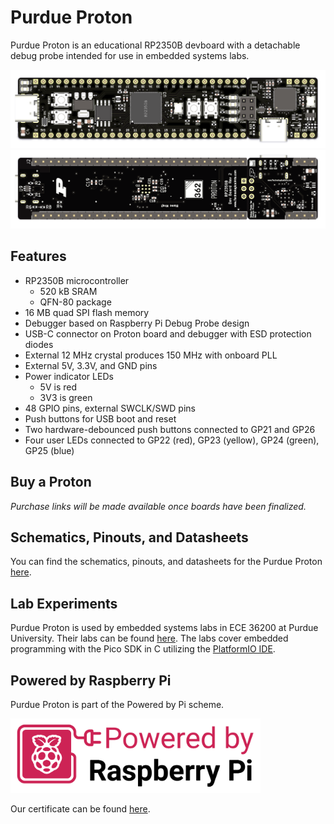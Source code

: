 # Purdue Proton

<!-- !!! warning
    **This page is a work in progress.** -->

Purdue Proton is an educational RP2350B devboard with a detachable debug probe intended for use in embedded systems labs. 

![front board](assets/front.png)
![back board](assets/back.png)

## Features

- RP2350B microcontroller
    - 520 kB SRAM
    - QFN-80 package
- 16 MB quad SPI flash memory
- Debugger based on Raspberry Pi Debug Probe design
- USB-C connector on Proton board and debugger with ESD protection diodes
- External 12 MHz crystal produces 150 MHz with onboard PLL
- External 5V, 3.3V, and GND pins
- Power indicator LEDs
    - 5V is red
    - 3V3 is green
- 48 GPIO pins, external SWCLK/SWD pins
- Push buttons for USB boot and reset
- Two hardware-debounced push buttons connected to GP21 and GP26
- Four user LEDs connected to GP22 (red), GP23 (yellow), GP24 (green), GP25 (blue)

## Buy a Proton

*Purchase links will be made available once boards have been finalized.*

## Schematics, Pinouts, and Datasheets

You can find the schematics, pinouts, and datasheets for the Purdue Proton [here](datasheets.md).

## Lab Experiments

Purdue Proton is used by embedded systems labs in ECE 36200 at Purdue University.  Their labs can be found [here](https://github.com/ece362-purdue/proton-labs).  The labs cover embedded programming with the Pico SDK in C utilizing the [PlatformIO IDE](https://platformio.org/platformio-ide).

## Powered by Raspberry Pi

Purdue Proton is part of the Powered by Pi scheme.  

<img id="pi-logo" src="assets/powered_by_pi.png" alt="Powered by Raspberry Pi" style="width: 400px; height: auto;"/>

Our certificate can be found [here](assets/purdue_university_proton_cert.pdf).